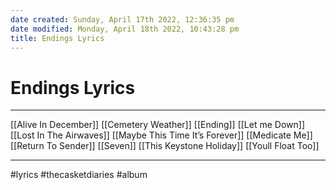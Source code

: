 ```yaml
---
date created: Sunday, April 17th 2022, 12:36:35 pm
date modified: Monday, April 18th 2022, 10:43:28 pm
title: Endings Lyrics
---
```

# Endings Lyrics
---

[[Alive In December]]
[[Cemetery Weather]]
[[Ending]]
[[Let me Down]]
[[Lost In The Airwaves]]
[[Maybe This Time It’s Forever]]
[[Medicate Me]]
[[Return To Sender]]
[[Seven]]
[[This Keystone Holiday]]
[[Youll Float Too]]

---

#lyrics #thecasketdiaries #album